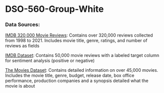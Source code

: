 # DSO-560-Group-White

### Data Sources: 


[IMDB 320,000 Movie Reviews](https://www.kaggle.com/nikosfragkis/imdb-320000-movie-reviews-sentiment-analysis): Contains over 320,000 reviews collected from 1998 to 2021. Includes movie title, genre, ratings, and number of reviews as fields

[IMDB Dataset](https://www.kaggle.com/lakshmi25npathi/imdb-dataset-of-50k-movie-reviews): Contains 50,000 movie reviews with a labeled target column for sentiment analysis (positive or negative) 

[The Movies Dataset](https://www.kaggle.com/rounakbanik/the-movies-dataset?select=movies_metadata.csv): Contains detailed information on over 45,000 movies. Includes the movie title, genre, budget, release date, box office performance, production companies and a synopsis detailed what the movie is about 
